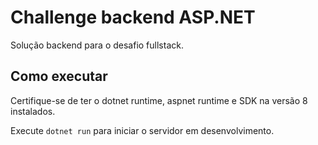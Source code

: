 # Challenge backend ASP.NET

Solução backend para o desafio fullstack.

## Como executar

Certifique-se de ter o dotnet runtime, aspnet runtime e SDK na versão 8 instalados.

Execute `dotnet run` para iniciar o servidor em desenvolvimento.
